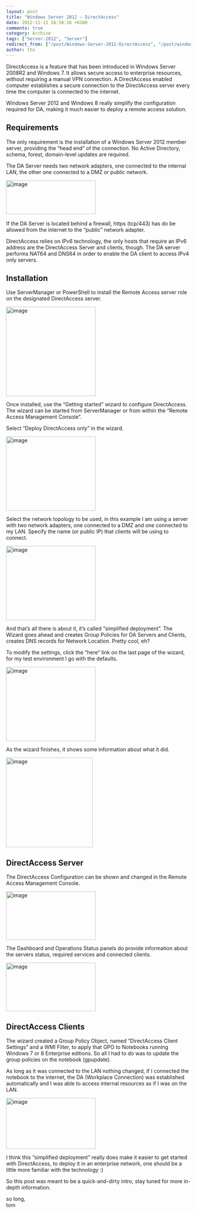 ```yaml
---
layout: post
title: "Windows Server 2012 – DirectAccess"
date: 2012-11-11 16:50:16 +0100
comments: true
category: Archive
tags: ["Server-2012", "Server"]
redirect_from: ["/post/Windows-Server-2012-DirectAccess", "/post/windows-server-2012-directaccess"]
author: tto
---
```

<!-- more -->
<p>DirectAccess is a feature that has been introduced in Windows Server 2008R2 and Windows 7. It allows secure access to enterprise resources, without requiring a manual VPN connection. A DirectAccess enabled computer establishes a secure connection to the DirectAccess server every time the computer is connected to the internet.</p>  <p>Windows Server 2012 and Windows 8 really simplify the configuration required for DA, making it much easier to deploy a remote access solution.</p>  <h2>Requirements</h2>  <p>The only requirement is the installation of a Windows Server 2012 member server, providing the “head end” of the connection. No Active Directory, schema, forest, domain-level updates are required.</p>  <p>The DA Server needs two network adapters, one connected to the internal LAN, the other one connected to a DMZ or public network.</p>  <p><a href="/assets/archive/image_454.png"><img title="image" style="border-left-width: 0px; border-right-width: 0px; border-bottom-width: 0px; display: inline; border-top-width: 0px" border="0" alt="image" src="/assets/archive/image_thumb_452.png" width="244" height="92" /></a>&#160;</p>  <p>If the DA Server is located behind a firewall, https (tcp/443) has do be allowed from the internet to the “public” network adapter.</p>  <p>DirectAccess relies on IPv6 technology, the only hosts that require an IPv6 address are the DirectAccess Server and clients, though. The DA server performs NAT64 and DNS64 in order to enable the DA client to access IPv4 only servers.</p>  <h2></h2>  <h2>Installation</h2>  <p>Use ServerManager or PowerShell to install the Remote Access server role on the designated DirectAccess server.</p>  <p><a href="/assets/archive/image_455.png"><img title="image" style="border-left-width: 0px; border-right-width: 0px; border-bottom-width: 0px; display: inline; border-top-width: 0px" border="0" alt="image" src="/assets/archive/image_thumb_453.png" width="244" height="243" /></a> </p>  <p>Once installed, use the “Getting started” wizard to configure DirectAccess. The wizard can be started from ServerManager or from within the “Remote Access Management Console”.</p>  <p>Select “Deploy DirectAccess only” in the wizard.</p>  <p><a href="/assets/archive/image_456.png"><img title="image" style="border-left-width: 0px; border-right-width: 0px; border-bottom-width: 0px; display: inline; border-top-width: 0px" border="0" alt="image" src="/assets/archive/image_thumb_454.png" width="244" height="202" /></a> </p>  <p>Select the network topology to be used, in this example I am using a server with two network adapters, one connected to a DMZ and one connected to my LAN. Specify the name (or public IP) that clients will be using to connect. </p>  <p><a href="/assets/archive/image_457.png"><img title="image" style="border-left-width: 0px; border-right-width: 0px; border-bottom-width: 0px; display: inline; border-top-width: 0px" border="0" alt="image" src="/assets/archive/image_thumb_455.png" width="244" height="202" /></a> </p>  <p></p>  <p>And that’s all there is about it, it’s called “simplified deployment”. The Wizard goes ahead and creates Group Policies for DA Servers and Clients, creates DNS records for Network Location. Pretty cool, eh?</p>  <p>To modify the settings, click the “here” link on the last page of the wizard, for my test environment I go with the defaults.</p>  <p></p>  <p></p>  <p></p>  <p><a href="/assets/archive/image_458.png"><img title="image" style="border-left-width: 0px; border-right-width: 0px; border-bottom-width: 0px; display: inline; border-top-width: 0px" border="0" alt="image" src="/assets/archive/image_thumb_456.png" width="244" height="202" /></a></p>  <p>As the wizard finishes, it shows some information about what it did.</p>  <p><a href="/assets/archive/image_459.png"><img title="image" style="border-left-width: 0px; border-right-width: 0px; border-bottom-width: 0px; display: inline; border-top-width: 0px" border="0" alt="image" src="/assets/archive/image_thumb_457.png" width="236" height="244" /></a></p>  <h2>DirectAccess Server </h2>  <p>The DirectAccess Configuration can be shown and changed in the Remote Access Management Console.</p>  <p><a href="/assets/archive/image_460.png"><img title="image" style="border-top: 0px; border-right: 0px; border-bottom: 0px; border-left: 0px; display: inline" border="0" alt="image" src="/assets/archive/image_thumb_458.png" width="244" height="132" /></a> </p>  <p>The Dashboard and Operations Status panels do provide information about the servers status, required services and connected clients.</p>  <p><a href="/assets/archive/image_461.png"><img title="image" style="border-top: 0px; border-right: 0px; border-bottom: 0px; border-left: 0px; display: inline" border="0" alt="image" src="/assets/archive/image_thumb_459.png" width="244" height="132" /></a> </p>  <p></p>  <h2>DirectAccess Clients</h2>  <p>The wizard created a Group Policy Object, named “DirectAccess Client Settings” and a WMI Filter, to apply that GPO to Notebooks running Windows 7 or 8 Enterprise editions. So all I had to do was to update the group policies on the notebook (gpupdate). </p>  <p>As long as it was connected to the LAN nothing changed, if I connected the notebook to the internet, the DA (Workplace Connection) was established automatically and I was able to access internal resources as if I was on the LAN.</p>  <p><a href="/assets/archive/image_462.png"><img title="image" style="border-top: 0px; border-right: 0px; border-bottom: 0px; border-left: 0px; display: inline" border="0" alt="image" src="/assets/archive/image_thumb_460.png" width="244" height="139" /></a> </p>  <p>I think this “simplified deployment” really does make it easier to get started with DirectAccess, to deploy it in an enterprise network, one should be a little more familiar with the technology :) </p>  <p>So this post was meant to be a quick-and-dirty intro, stay tuned for more in-depth information.</p>  <p>so long,   <br />tom</p>

